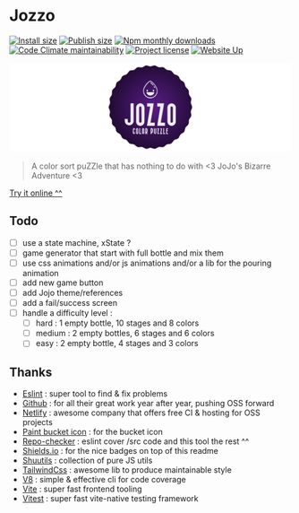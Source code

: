 # Jozzo

[![Install size](https://badgen.net/packagephobia/install/jozzo)](https://packagephobia.com/result?p=jozzo)
[![Publish size](https://img.shields.io/bundlephobia/min/jozzo?label=publish%20size)](https://bundlephobia.com/package/jozzo)
[![Npm monthly downloads](https://img.shields.io/npm/dm/jozzo.svg?color=informational)](https://www.npmjs.com/package/jozzo)
[![Code Climate maintainability](https://img.shields.io/codeclimate/maintainability/Shuunen/jozzo?style=flat)](https://codeclimate.com/github/Shuunen/jozzo)
[![Project license](https://img.shields.io/github/license/Shuunen/jozzo.svg?color=informational)](https://github.com/Shuunen/jozzo/blob/master/LICENSE)
[![Website Up](https://img.shields.io/website/https/what-now.netlify.app.svg)](https://jozzo.netlify.app)

![logo](src/assets/logo-banner.svg)

> A color sort puZZle that has nothing to do with &lt;3 JoJo's Bizarre Adventure &lt;3

[Try it online ^^](https://jozzo.netlify.app)

## Todo

- [ ] use a state machine, xState ?
- [ ] game generator that start with full bottle and mix them
- [ ] use css animations and/or js animations and/or a lib for the pouring animation
- [ ] add new game button
- [ ] add Jojo theme/references
- [ ] add a fail/success screen
- [ ] handle a difficulty level :
  - [ ] hard : 1 empty bottle, 10 stages and 8 colors
  - [ ] medium : 2 empty bottles, 6 stages and 6 colors
  - [ ] easy : 2 empty bottle, 4 stages and 3 colors

## Thanks

- [Eslint](https://eslint.org) : super tool to find & fix problems
- [Github](https://github.com) : for all their great work year after year, pushing OSS forward
- [Netlify](https://netlify.com) : awesome company that offers free CI & hosting for OSS projects
- [Paint bucket icon](https://uxwing.com/paint-bucket-icon/) : for the bucket icon
- [Repo-checker](https://github.com/Shuunen/repo-checker) : eslint cover /src code and this tool the rest ^^
- [Shields.io](https://shields.io) : for the nice badges on top of this readme
- [Shuutils](https://github.com/Shuunen/shuutils) : collection of pure JS utils
- [TailwindCss](https://tailwindcss.com) : awesome lib to produce maintainable style
- [V8](https://github.com/demurgos/v8-coverage) : simple & effective cli for code coverage
- [Vite](https://github.com/vitejs/vite) : super fast frontend tooling
- [Vitest](https://github.com/vitest-dev/vitest) : super fast vite-native testing framework
